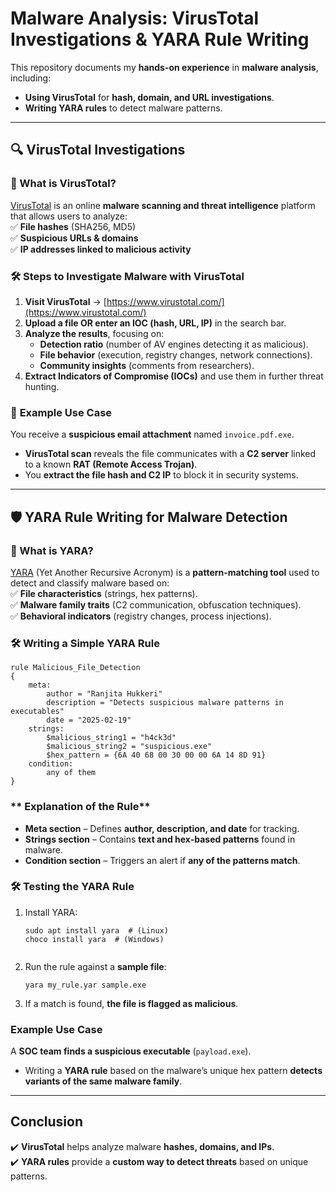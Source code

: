 #  Malware Analysis: VirusTotal Investigations & YARA Rule Writing  

This repository documents my **hands-on experience** in **malware analysis**, including:  
- **Using VirusTotal** for **hash, domain, and URL investigations**.  
- **Writing YARA rules** to detect malware patterns.  

---

## 🔍 **VirusTotal Investigations**  

### **🔹 What is VirusTotal?**  
[VirusTotal](https://www.virustotal.com/) is an online **malware scanning and threat intelligence** platform that allows users to analyze:  
✅ **File hashes** (SHA256, MD5)  
✅ **Suspicious URLs & domains**  
✅ **IP addresses linked to malicious activity**  

### **🛠️ Steps to Investigate Malware with VirusTotal**  
1. **Visit VirusTotal** → [https://www.virustotal.com/](https://www.virustotal.com/)  
2. **Upload a file OR enter an IOC (hash, URL, IP)** in the search bar.  
3. **Analyze the results**, focusing on:  
   - **Detection ratio** (number of AV engines detecting it as malicious).  
   - **File behavior** (execution, registry changes, network connections).  
   - **Community insights** (comments from researchers).  
4. **Extract Indicators of Compromise (IOCs)** and use them in further threat hunting.  

### 📌 **Example Use Case**  
You receive a **suspicious email attachment** named `invoice.pdf.exe`.  
- **VirusTotal scan** reveals the file communicates with a **C2 server** linked to a known **RAT (Remote Access Trojan)**.  
- You **extract the file hash and C2 IP** to block it in security systems.  

---

## 🛡️ **YARA Rule Writing for Malware Detection**  

### **🔹 What is YARA?**  
[YARA](https://virustotal.github.io/yara/) (Yet Another Recursive Acronym) is a **pattern-matching tool** used to detect and classify malware based on:  
✅ **File characteristics** (strings, hex patterns).  
✅ **Malware family traits** (C2 communication, obfuscation techniques).  
✅ **Behavioral indicators** (registry changes, process injections).  

### **🛠️ Writing a Simple YARA Rule**  
```yara
rule Malicious_File_Detection  
{  
    meta:  
        author = "Ranjita Hukkeri"  
        description = "Detects suspicious malware patterns in executables"  
        date = "2025-02-19"  
    strings:  
        $malicious_string1 = "h4ck3d"  
        $malicious_string2 = "suspicious.exe"  
        $hex_pattern = {6A 40 68 00 30 00 00 6A 14 8D 91}  
    condition:  
        any of them  
}
```
### ** Explanation of the Rule**  
- **Meta section** – Defines **author, description, and date** for tracking.  
- **Strings section** – Contains **text and hex-based patterns** found in malware.  
- **Condition section** – Triggers an alert if **any of the patterns match**.  

### **🛠️ Testing the YARA Rule**  
1. Install YARA:  
   ``` 
   sudo apt install yara  # (Linux)  
   choco install yara  # (Windows)  
 
   ```
2. Run the rule against a **sample file**:  
   ```
   yara my_rule.yar sample.exe  
   ```
3. If a match is found, **the file is flagged as malicious**.  

###  **Example Use Case**  
A **SOC team finds a suspicious executable** (`payload.exe`).  
- Writing a **YARA rule** based on the malware’s unique hex pattern **detects variants of the same malware family**.  

---

##  **Conclusion**  
✔️ **VirusTotal** helps analyze malware **hashes, domains, and IPs**.  
✔️ **YARA rules** provide a **custom way to detect threats** based on unique patterns.  


